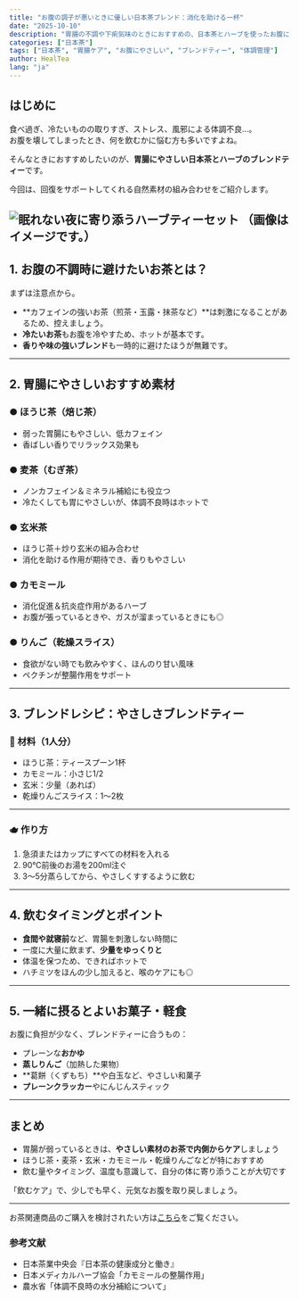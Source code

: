 ```yaml
---
title: "お腹の調子が悪いときに優しい日本茶ブレンド：消化を助ける一杯"
date: "2025-10-10"
description: "胃腸の不調や下痢気味のときにおすすめの、日本茶とハーブを使ったお腹にやさしいブレンドティーを紹介。食欲がないときや回復期にも適した素材と飲み方をご提案します。"
categories: ["日本茶"]
tags: ["日本茶", "胃腸ケア", "お腹にやさしい", "ブレンドティー", "体調管理"]
author: HealTea
lang: "ja"
---
```


## はじめに

食べ過ぎ、冷たいものの取りすぎ、ストレス、風邪による体調不良…。  
お腹を壊してしまったとき、何を飲むかに悩む方も多いですよね。

そんなときにおすすめしたいのが、**胃腸にやさしい日本茶とハーブのブレンドティー**です。

今回は、回復をサポートしてくれる自然素材の組み合わせをご紹介します。

![眠れない夜に寄り添うハーブティーセット](/blog/2025-10-10-gentle-tea-for-upset-stomach.jpg)
（画像はイメージです。）
---

## 1. お腹の不調時に避けたいお茶とは？

まずは注意点から。

- **カフェインの強いお茶（煎茶・玉露・抹茶など）**は刺激になることがあるため、控えましょう。
- **冷たいお茶**もお腹を冷やすため、ホットが基本です。
- **香りや味の強いブレンド**も一時的に避けたほうが無難です。

---

## 2. 胃腸にやさしいおすすめ素材

### ● ほうじ茶（焙じ茶）
- 弱った胃腸にもやさしい、低カフェイン
- 香ばしい香りでリラックス効果も

### ● 麦茶（むぎ茶）
- ノンカフェイン＆ミネラル補給にも役立つ
- 冷たくしても胃にやさしいが、体調不良時はホットで

### ● 玄米茶
- ほうじ茶＋炒り玄米の組み合わせ
- 消化を助ける作用が期待でき、香りもやさしい

### ● カモミール
- 消化促進＆抗炎症作用があるハーブ
- お腹が張っているときや、ガスが溜まっているときにも◎

### ● りんご（乾燥スライス）
- 食欲がない時でも飲みやすく、ほんのり甘い風味
- ペクチンが整腸作用をサポート

---

## 3. ブレンドレシピ：やさしさブレンドティー

### 🍵 材料（1人分）
- ほうじ茶：ティースプーン1杯  
- カモミール：小さじ1/2  
- 玄米：少量（あれば）  
- 乾燥りんごスライス：1〜2枚  

---

### 🫖 作り方
1. 急須またはカップにすべての材料を入れる  
2. 90℃前後のお湯を200ml注ぐ  
3. 3〜5分蒸らしてから、やさしくすするように飲む

---

## 4. 飲むタイミングとポイント

- **食間や就寝前**など、胃腸を刺激しない時間に
- 一度に大量に飲まず、**少量をゆっくりと**
- 体温を保つため、できればホットで
- ハチミツをほんの少し加えると、喉のケアにも◎

---

## 5. 一緒に摂るとよいお菓子・軽食

お腹に負担が少なく、ブレンドティーに合うもの：

- プレーンな**おかゆ**
- **蒸しりんご**（加熱した果物）
- **葛餅（くずもち）**や白玉など、やさしい和菓子
- **プレーンクラッカー**やにんじんスティック

---

## まとめ

- 胃腸が弱っているときは、**やさしい素材のお茶で内側からケア**しましょう  
- ほうじ茶・麦茶・玄米・カモミール・乾燥りんごなどが特におすすめ  
- 飲む量やタイミング、温度も意識して、自分の体に寄り添うことが大切です  

「飲むケア」で、少しでも早く、元気なお腹を取り戻しましょう。

---
お茶関連商品のご購入を検討されたい方は[こちら](https://www.marketsupporter-ai.com/japanese-tea)をご覧ください。

### 参考文献
- 日本茶業中央会『日本茶の健康成分と働き』  
- 日本メディカルハーブ協会「カモミールの整腸作用」  
- 農水省「体調不良時の水分補給について」
